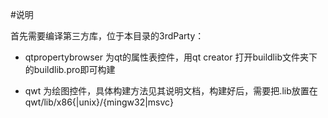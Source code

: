 #说明

首先需要编译第三方库，位于本目录的3rdParty：

- qtpropertybrowser 为qt的属性表控件，用qt creator 打开buildlib文件夹下的buildlib.pro即可构建

- qwt 为绘图控件，具体构建方法见其说明文档，构建好后，需要把.lib放置在qwt/lib/x86{|unix}/{mingw32|msvc}


